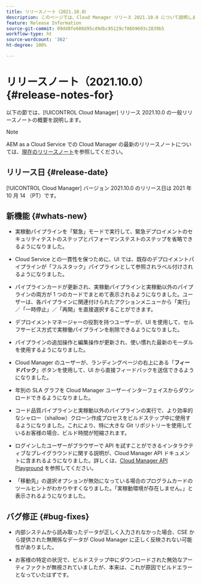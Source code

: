 ```yaml
---
title: リリースノート（2021.10.0）
description: このページでは、Cloud Manager リリース 2021.10.0 について説明します。
feature: Release Information
source-git-commit: 09dd8fe608d95cd9dbc95129cf86b9693c2839b5
workflow-type: ht
source-wordcount: '362'
ht-degree: 100%

---
```


# リリースノート（2021.10.0） {#release-notes-for}

以下の節では、[!UICONTROL Cloud Manager] リリース 2021.10.0 の一般リリースノートの概要を説明します。

>[!NOTE]
>AEM as a Cloud Service での Cloud Manager の最新のリリースノートについては、[現在のリリースノート](https://experienceleague.adobe.com/docs/experience-manager-cloud-service/onboarding/getting-access/release-notes-cloud-manager/release-notes-cm-current.html?lang=ja#getting-access)を参照してください。

## リリース日 {#release-date}

[!UICONTROL Cloud Manager] バージョン 2021.10.0 のリリース日は 2021 年 10 月 14 （PT）です。

## 新機能 {#whats-new}

* 実稼動パイプラインを「緊急」モードで実行して、緊急デプロイメントのセキュリティテストのステップとパフォーマンステストのステップを省略できるようになりました。

* Cloud Service との一貫性を保つために、UI では、既存のデプロイメントパイプラインが「フルスタック」パイプラインとして参照されラベル付けされるようになりました。

* パイプラインカードが更新され、実稼動パイプラインと実稼動以外のパイプラインの両方が 1 つのカードでまとめて表示されるようになりました。ユーザーは、各パイプラインに関連付けられたアクションメニューから「実行」／「一時停止」／「再開」を直接選択することができます。

* デプロイメントマネージャーの役割を持つユーザーが、UI を使用して、セルフサービス方式で実稼働パイプラインを削除できるようになりました。

* パイプラインの追加操作と編集操作が更新され、使い慣れた最新のモーダルを使用するようになりました。

* Cloud Manager のユーザーが、ランディングページの右上にある「**フィードバック**」ボタンを使用して、UI から直接フィードバックを送信できるようになりました。

* 年別の SLA グラフを Cloud Manager ユーザーインターフェイスからダウンロードできるようになりました。

* コード品質パイプラインと実稼動以外のパイプラインの実行で、より効率的なシャロー（shallow）クローン作成プロセスをビルドステップ中に使用するようになりました。これにより、特に大きな Git リポジトリーを使用しているお客様の場合、ビルド時間が短縮されます。

* ログインしたユーザーがブラウザーで API を試すことができるインタラクティブなプレイグラウンドに関する説明が、Cloud Manager API ドキュメントに含まれるようになりました。詳しくは、[Cloud Manager API Playground](https://www.adobe.io/experience-cloud/cloud-manager/reference/playground/) を参照してください。

* 「移動先」の選択オプションが無効になっている場合のプログラムカードのツールヒントがわかりやすくなりました。「実稼動環境が存在しません。」と表示されるようになりました。


## バグ修正 {#bug-fixes}

* 内部システムから読み取ったデータが正しく入力されなかった場合、CSE から提供された無関係なデータが Cloud Manager に正しく反映されない可能性がありました。

* お客様の特定の状況で、ビルドステップ中にダウンロードされた無効なアーティファクトが無視されていましたが、本来は、これが原因でビルドエラーとなっていたはずです。
